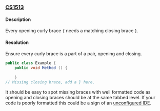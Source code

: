 ### [CS1513](https://docs.microsoft.com/en-us/dotnet/csharp/misc/cs1513)
#### Description
Every opening curly brace `{` needs a matching closing brace `}`.

#### Resolution
Ensure every curly brace is a part of a pair, opening and closing.  

```csharp
public class Example {
    public void Method () {
    
    }
// Missing closing brace, add a } here.
```


It should be easy to spot missing braces with well formatted code as opening and closing braces should be at the same tabbed level. If your code is poorly formatted this could be a sign of an [unconfigured IDE](../../IDE%20Configuration.md).